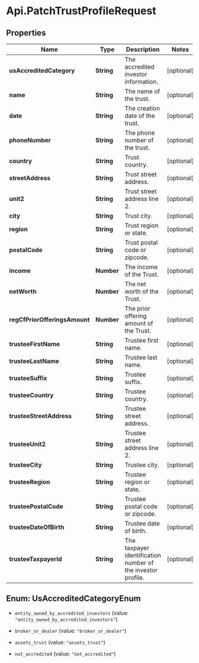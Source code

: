 # Api.PatchTrustProfileRequest

## Properties

Name | Type | Description | Notes
------------ | ------------- | ------------- | -------------
**usAccreditedCategory** | **String** | The accredited investor information. | [optional] 
**name** | **String** | The name of the trust. | [optional] 
**date** | **String** | The creation date of the trust. | [optional] 
**phoneNumber** | **String** | The phone number of the trust. | [optional] 
**country** | **String** | Trust country. | [optional] 
**streetAddress** | **String** | Trust street address. | [optional] 
**unit2** | **String** | Trust street address line 2. | [optional] 
**city** | **String** | Trust city. | [optional] 
**region** | **String** | Trust region or state. | [optional] 
**postalCode** | **String** | Trust postal code or zipcode. | [optional] 
**income** | **Number** | The income of the Trust. | [optional] 
**netWorth** | **Number** | The net worth of the Trust. | [optional] 
**regCfPriorOfferingsAmount** | **Number** | The prior offering amount of the Trust. | [optional] 
**trusteeFirstName** | **String** | Trustee first name. | [optional] 
**trusteeLastName** | **String** | Trustee last name. | [optional] 
**trusteeSuffix** | **String** | Trustee suffix. | [optional] 
**trusteeCountry** | **String** | Trustee country. | [optional] 
**trusteeStreetAddress** | **String** | Trustee street address. | [optional] 
**trusteeUnit2** | **String** | Trustee street address line 2. | [optional] 
**trusteeCity** | **String** | Trustee city. | [optional] 
**trusteeRegion** | **String** | Trustee region or state. | [optional] 
**trusteePostalCode** | **String** | Trustee postal code or zipcode. | [optional] 
**trusteeDateOfBirth** | **String** | Trustee date of birth. | [optional] 
**trusteeTaxpayerId** | **String** | The taxpayer identification number of the investor profile. | [optional] 



## Enum: UsAccreditedCategoryEnum


* `entity_owned_by_accredited_investors` (value: `"entity_owned_by_accredited_investors"`)

* `broker_or_dealer` (value: `"broker_or_dealer"`)

* `assets_trust` (value: `"assets_trust"`)

* `not_accredited` (value: `"not_accredited"`)




